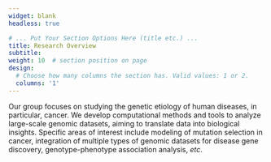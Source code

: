```yaml
---
widget: blank
headless: true

# ... Put Your Section Options Here (title etc.) ...
title: Research Overview
subtitle:
weight: 10  # section position on page
design:
  # Choose how many columns the section has. Valid values: 1 or 2.
  columns: '1'
---
```


Our group focuses on studying the genetic etiology of human diseases, in particular, cancer.  We develop computational methods and tools to analyze large-scale genomic datasets, aiming to translate data into biological insights. Specific areas of interest include modeling of mutation selection in cancer,  integration of multiple types of genomic datasets for disease gene discovery, genotype-phenotype association analysis, *etc*. 

